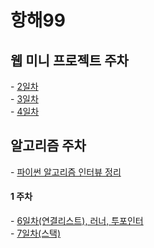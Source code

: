 <h1> 항해99 </h1>
<h2> 웹 미니 프로젝트 주차 </h2>
- <a href="https://github.com/southoftheriver/TIL/blob/master/잡다한T끌/docs/항해/day_2.md"> 2일차 </a><br>
- <a href="https://github.com/southoftheriver/TIL/blob/master/잡다한T끌/docs/항해/day_3.md"> 3일차 </a><br>
- <a href="https://github.com/southoftheriver/TIL/blob/master/잡다한T끌/docs/항해/day_4.md"> 4일차 </a><br>
<h2> 알고리즘 주차</h2>
- <a href="https://github.com/southoftheriver/TIL/blob/master/Book/%ED%8C%8C%EC%9D%B4%EC%8D%AC%EC%95%8C%EA%B3%A0%EB%A6%AC%EC%A6%98%EC%9D%B8%ED%84%B0%EB%B7%B0/%EC%A0%95%EB%A6%AC.md"> 파이썬 알고리즘 인터뷰 정리 </a>
<h4> 1 주차 </h4>
- <a href="https://github.com/southoftheriver/TIL/blob/master/잡다한T끌/docs/항해/day_6.md"> 6일차(연결리스트), 러너, 투포인터 </a><br>
- <a href="https://github.com/southoftheriver/til/blob/master/잡다한t끌/docs/항해/day_7.md"> 7일차(스택) </a><br>
